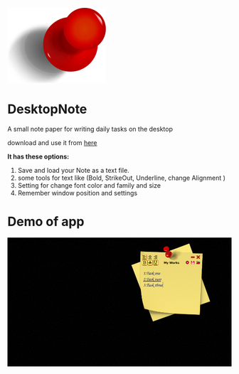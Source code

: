 ![icon](images/tack.svg "DesktopNote")

# DesktopNote
A small note paper for writing daily tasks on the desktop

download and use it from [here](https://github.com/parisa-hr/DesktopNote/releases)

**It has these options:**

  1. Save and load your Note as a text file.
  2. some tools for text like (Bold, StrikeOut, Underline, change Alignment )
  3. Setting for change font color and family and size
  4. Remember window position and settings
  


# Demo of app

![Demo picture](doc/demo.png)
